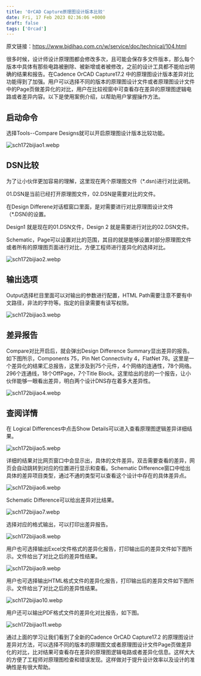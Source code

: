 ```yaml
---
title: 'OrCAD Capture原理图设计版本比较'
date: Fri, 17 Feb 2023 02:36:06 +0000
draft: false
tags: ['Orcad']
---
```


原文链接：https://www.bjdihao.com.cn/w/service/doc/technical/104.html

很多时候，设计师设计原理图都会修改多次，且可能会保存多文件版本，那么每个版本中具体有那些电路被删除、被新增或者被修改，之前的设计工具都不能给出明确的结果和报告。在Cadence OrCAD Capture17.2 中的原理图设计版本差异对比功能得到了加强。用户可以选择不同的版本的原理图设计文件或者原理图设计文件中的Page页做差异化的对比，用户在比较视窗中可查看存在差异的原理图逻辑电路或者差异内容。以下是使用案例介绍，以帮助用户掌握操作方法。

启动命令
----

选择Tools--Compare Designs就可以开启原理图设计版本比较功能。

![sch172bijiao1.webp](https://a1024.synology.me:222/images/blog2023/sch172bijiao1.webp)

DSN比较
-----

为了让小伙伴更加容易的理解，这里现在两个原理图文件（\*.dsn)进行对比说明。

01.DSN是当前已经打开原理图文件，02.DSN是需要对比的文件。

在Design Differene对话框窗口里面，是对需要进行对比原理图设计文件（\*.DSN)的设置。

Design1 就是现在的01.DSN文件，Design 2 就是需要进行对比的02.DSN文件。

Schematic，Page可以设置对比的范围，其目的就是能够设置对部分原理图文件或者所有的原理图页面进行对比，方便工程师进行差异化的选择对比。

![sch172bijiao2.webp](https://a1024.synology.me:222/images/blog2023/sch172bijiao2.webp)

输出选项
----

Output选择栏目里面可以对输出的参数进行配置，HTML Path需要注意不要有中文路径，非法的字符等。指定的目录需要有读写权限。

![sch172bijiao3.webp](https://a1024.synology.me:222/images/blog2023/sch172bijiao3.webp)

差异报告
----

Compare对比开启后，就会弹出Design Difference Summary显出差异的报告。如下图所示，Components 75，Pin Net Connectivity 4，FlatNet 78。这里是一个差异化的结果汇总报告，这里涉及到75个元件，4个网络的连通性，78个网络。296个连通线，18个OffPage，7个Title Block。这里给出的总的一个报告，让小伙伴能够一眼看出差异，明白两个设计DNS存在着多大差异性。

![sch172bijiao4.webp](https://a1024.synology.me:222/images/blog2023/sch172bijiao4.webp)

查阅详情
----

在 Logical Differences中点击Show Details可以进入查看原理图逻辑差异详细结果。

![sch172bijiao5.webp](https://a1024.synology.me:222/images/blog2023/sch172bijiao5.webp)

详细的结果对比网页窗口中会显示出，具体的文件差异。双击需要查看的差异，网页会自动跳转到对应的位置进行显示和查看。Schematic Difference窗口中给出具体的差异项目类型，通过不通的类型可以查看这个设计中存在的具体差异点。

![sch172bijiao6.webp](https://a1024.synology.me:222/images/blog2023/sch172bijiao6.webp)

Schematic Difference可以给出差异对比结果。

![sch172bijiao7.webp](https://a1024.synology.me:222/images/blog2023/sch172bijiao7.webp)

选择对应的格式输出，可以打印出差异报告。 

![sch172bijiao8.webp](https://a1024.synology.me:222/images/blog2023/sch172bijiao8.webp)

用户也可选择输出Excel文件格式的差异化报告，打印输出后的差异文件如下图所示。文件给出了对比之后的差异性结果。

![sch172bijiao9.webp](https://a1024.synology.me:222/images/blog2023/sch172bijiao9.webp)

用户也可选择输出HTML格式文件的差异化报告，打印输出后的差异文件如下图所示。文件给出了对比之后的差异性结果。

![sch172bijiao10.webp](https://a1024.synology.me:222/images/blog2023/sch172bijiao10.webp)

用户还可以输出PDF格式文件的差异化对比报告，如下图。

![sch172bijiao11.webp](https://a1024.synology.me:222/images/blog2023/sch172bijiao11.webp)

通过上面的学习让我们看到了全新的Cadence OrCAD Capture17.2 的原理图设计差异对方法，可以选择不同的版本的原理图文或者原理图设计文件Page页做差异化的对比，比对结果可查看存在差异的原理图逻辑电路或者差异化信息。这样大大的方便了工程师对原理图检查和错误发现。这样做对于提升设计效率以及设计的准确性是有很大帮助。